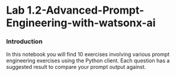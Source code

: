# Lab 1.2-Advanced-Prompt-Engineering-with-watsonx-ai

### Introduction


In this notebook you will find 10 exercises involving various prompt engineering exercises using the Python client. Each question has a suggested result to compare your prompt output against.

